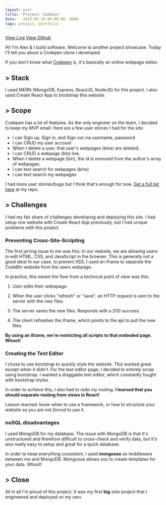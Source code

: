 ```yaml
---
layout: post
title: 'Project: Codebin'
date:   2019-05-10 00:00:00 -0600
tags: project, portfolio
---
```

<a href="https://c0d3bin.herokuapp.com">View Live</a>
<a href="https://github.com/Alex-Cannon/codebin">View Github</a>

Hi! I'm Alex & I build software. Welcome to another project showcase. Today I'll tell you about a Codepen clone I developed.

If you don't know what [Codepen](https://codepen.io) is, it's basically an online webpage editor.

## > Stack
I used MERN (MongoDB, Express, ReactJS, NodeJS) for this project. I also used Create React App to bootstrap this website.

## > Scope
Codepen has a lot of features. As the only engineer on the team, I decided to keep my MVP small. Here are a few user stories I had for the site:

* I can Sign up, Sign in, and Sign out via username, password
* I can CRUD my user account
* When I delete a user, that user's webpages (bins) are deleted.
* I can CRUD a webpage (bin) live.
* When I delete a webpage (bin), the id is removed from the author's array of webpages.
* I can text search for webpages (bins)
* I can text search my webpages

I had more user stories/bugs but I think that's enough for now. [Get a full list here](https://github.com/Alex-Cannon/codebin/blob/master/_USER_STORIES.md) at my repo.

## > Challenges
I had my fair share of challenges developing and deploying this site. I had setup one website with Create React App previously, but I had unique problems with this project.

### Preventing Cross-Site-Scripting
The first jarring issue to me was this: In our website, we are allowing users to edit HTML, CSS, and JavaScript in the browser. This is generally not a good idea! In our case, to prevent XSS, I used an iframe to separate the CodeBin website from the users webpage.

In practice, this meant the flow from a technical point of view was this:

1) User edits their webapage.

2) When the user clicks "refresh" or "save", an HTTP request is sent to the server with the new files.

3) The server saves the new files. Responds with a 200 success.

4) The client refreshes the iframe, which points to the api to pull the new files.

**By using an iframe, we're restricting all scripts to that embeded page. Whoot!**

### Creating the Text Editor
I chose to use bootstrap to quickly style the website. This worked great except when it didn't. For the text editor page, I decided to entirely scrap using bootstrap. I wanted a draggable text editor, which constantly fought with bootstrap styles.

In order to achieve this, I also had to redo my routing. **I learned that you should separate routing from views in React!**

Lesson learned: know when to use a framework, or how to structure your website so you are not *forced* to use it.

### noSQL disadvantages
I used MongoDB for my database. The issue with MongoDB is that it's unstructured and therefore difficult to cross-check and verify data, but it's also really easy to setup and great for a quick database.

In order to keep everything consistent, I used **mongoose** as middleware between me and MongoDB. Mongoose allows you to create templates for your data. Whoot!

## > Close
All in all I'm proud of this project. It was my first **big** solo project that I engineered and deployed on my own.

